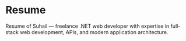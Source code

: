 # Resume
Resume of Suhail — freelance .NET web developer with expertise in full-stack web development, APIs, and modern application architecture.
